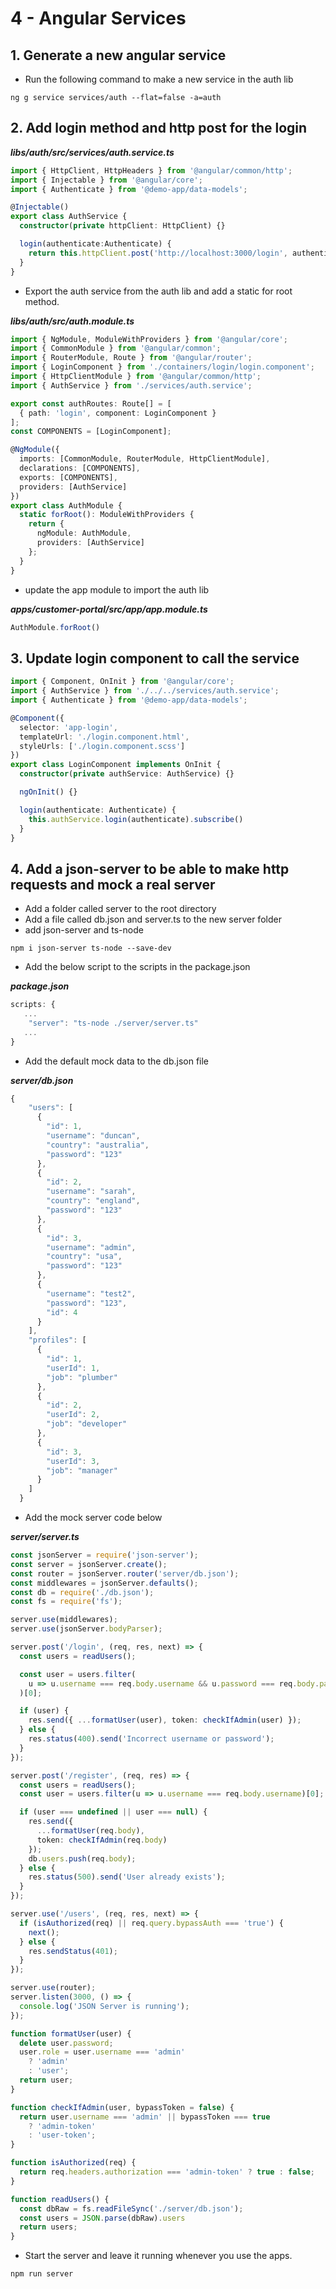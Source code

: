 # 4 - Angular Services

## 1. Generate a new angular service

* Run the following command to make a new service in the auth lib

```text
ng g service services/auth --flat=false -a=auth
```

## 2. Add login method and http post for the login

_**libs/auth/src/services/auth.service.ts**_

```typescript
import { HttpClient, HttpHeaders } from '@angular/common/http';
import { Injectable } from '@angular/core';
import { Authenticate } from '@demo-app/data-models';

@Injectable()
export class AuthService {
  constructor(private httpClient: HttpClient) {}

  login(authenticate:Authenticate) {
    return this.httpClient.post('http://localhost:3000/login', authenticate);
  }
}
```

* Export the auth service from the auth lib and add a static for root method.

_**libs/auth/src/auth.module.ts**_

```typescript
import { NgModule, ModuleWithProviders } from '@angular/core';
import { CommonModule } from '@angular/common';
import { RouterModule, Route } from '@angular/router';
import { LoginComponent } from './containers/login/login.component';
import { HttpClientModule } from '@angular/common/http';
import { AuthService } from './services/auth.service';

export const authRoutes: Route[] = [
  { path: 'login', component: LoginComponent }
];
const COMPONENTS = [LoginComponent];

@NgModule({
  imports: [CommonModule, RouterModule, HttpClientModule],
  declarations: [COMPONENTS],
  exports: [COMPONENTS],
  providers: [AuthService]
})
export class AuthModule {
  static forRoot(): ModuleWithProviders {
    return {
      ngModule: AuthModule,
      providers: [AuthService]
    };
  }
}
```

* update the app module to import the auth lib

_**apps/customer-portal/src/app/app.module.ts**_

```typescript
AuthModule.forRoot()
```

## 3. Update login component to call the service

```typescript
import { Component, OnInit } from '@angular/core';
import { AuthService } from './../../services/auth.service';
import { Authenticate } from '@demo-app/data-models';

@Component({
  selector: 'app-login',
  templateUrl: './login.component.html',
  styleUrls: ['./login.component.scss']
})
export class LoginComponent implements OnInit {
  constructor(private authService: AuthService) {}

  ngOnInit() {}

  login(authenticate: Authenticate) {
    this.authService.login(authenticate).subscribe()
  }
}
```

## 4. Add a json-server to be able to make http requests and mock a real server

* Add a folder called server to the root directory
* Add a file called db.json and server.ts to the new server folder
* add json-server and ts-node

```text
npm i json-server ts-node --save-dev
```

* Add the below script to the scripts in the package.json

_**package.json**_

```javascript
scripts: {
   ...
    "server": "ts-node ./server/server.ts"
   ...
}
```

* Add the default mock data to the db.json file

_**server/db.json**_

```javascript
{
    "users": [
      {
        "id": 1,
        "username": "duncan",
        "country": "australia",
        "password": "123"
      },
      {
        "id": 2,
        "username": "sarah",
        "country": "england",
        "password": "123"
      },
      {
        "id": 3,
        "username": "admin",
        "country": "usa",
        "password": "123"
      },
      {
        "username": "test2",
        "password": "123",
        "id": 4
      }
    ],
    "profiles": [
      {
        "id": 1,
        "userId": 1,
        "job": "plumber"
      },
      {
        "id": 2,
        "userId": 2,
        "job": "developer"
      },
      {
        "id": 3,
        "userId": 3,
        "job": "manager"
      }
    ]
  }
```

* Add the mock server code below

_**server/server.ts**_

```typescript
const jsonServer = require('json-server');
const server = jsonServer.create();
const router = jsonServer.router('server/db.json');
const middlewares = jsonServer.defaults();
const db = require('./db.json');
const fs = require('fs');

server.use(middlewares);
server.use(jsonServer.bodyParser);

server.post('/login', (req, res, next) => { 
  const users = readUsers();

  const user = users.filter(
    u => u.username === req.body.username && u.password === req.body.password
  )[0];

  if (user) {
    res.send({ ...formatUser(user), token: checkIfAdmin(user) });
  } else {
    res.status(400).send('Incorrect username or password');
  }
});

server.post('/register', (req, res) => {
  const users = readUsers();
  const user = users.filter(u => u.username === req.body.username)[0];

  if (user === undefined || user === null) {
    res.send({
      ...formatUser(req.body),
      token: checkIfAdmin(req.body)
    });
    db.users.push(req.body);
  } else {
    res.status(500).send('User already exists');
  }
});

server.use('/users', (req, res, next) => {
  if (isAuthorized(req) || req.query.bypassAuth === 'true') {
    next();
  } else {
    res.sendStatus(401);
  }
});

server.use(router);
server.listen(3000, () => {
  console.log('JSON Server is running');
});

function formatUser(user) {
  delete user.password;
  user.role = user.username === 'admin'
    ? 'admin'
    : 'user';
  return user;
}

function checkIfAdmin(user, bypassToken = false) {
  return user.username === 'admin' || bypassToken === true
    ? 'admin-token'
    : 'user-token';
}

function isAuthorized(req) {
  return req.headers.authorization === 'admin-token' ? true : false;
}

function readUsers() {
  const dbRaw = fs.readFileSync('./server/db.json');  
  const users = JSON.parse(dbRaw).users
  return users;
}
```

* Start the server and leave it running whenever you use the apps.

```text
npm run server
```

